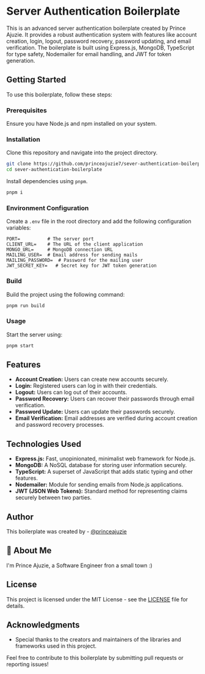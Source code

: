 # Server Authentication Boilerplate

This is an advanced server authentication boilerplate created by Prince Ajuzie. It provides a robust authentication system with features like account creation, login, logout, password recovery, password updating, and email verification. The boilerplate is built using Express.js, MongoDB, TypeScript for type safety, Nodemailer for email handling, and JWT for token generation.

## Getting Started

To use this boilerplate, follow these steps:

### Prerequisites

Ensure you have Node.js and npm installed on your system.

### Installation

Clone this repository and navigate into the project directory.

```bash
git clone https://github.com/princeajuzie7/sever-authentication-boilerplate
cd sever-authentication-boilerplate
```

Install dependencies using `pnpm`.

```bash
pnpm i
```

### Environment Configuration

Create a `.env` file in the root directory and add the following configuration variables:

```dotenv
PORT=          # The server port
CLIENT_URL=    # The URL of the client application
MONGO_URL=     # MongoDB connection URL
MAILING_USER=  # Email address for sending mails
MAILING_PASSWORD=  # Password for the mailing user
JWT_SECRET_KEY=   # Secret key for JWT token generation
```

### Build

Build the project using the following command:

```bash
pnpm run build
```

### Usage

Start the server using:

```bash
pnpm start
```

## Features

- **Account Creation:** Users can create new accounts securely.
- **Login:** Registered users can log in with their credentials.
- **Logout:** Users can log out of their accounts.
- **Password Recovery:** Users can recover their passwords through email verification.
- **Password Update:** Users can update their passwords securely.
- **Email Verification:** Email addresses are verified during account creation and password recovery processes.

## Technologies Used

- **Express.js:** Fast, unopinionated, minimalist web framework for Node.js.
- **MongoDB:** A NoSQL database for storing user information securely.
- **TypeScript:** A superset of JavaScript that adds static typing and other features.
- **Nodemailer:** Module for sending emails from Node.js applications.
- **JWT (JSON Web Tokens):** Standard method for representing claims securely between two parties.

## Author

This boilerplate was created by - [@princeajuzie](https://bio.link/princeaj)

## 🚀 About Me

I'm Prince Ajuzie, a Software Engineer fron a small town :)

## License

This project is licensed under the MIT License - see the [LICENSE](LICENSE) file for details.

## Acknowledgments

- Special thanks to the creators and maintainers of the libraries and frameworks used in this project.

Feel free to contribute to this boilerplate by submitting pull requests or reporting issues!